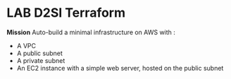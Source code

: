# LAB D2SI Terraform

**Mission**
Auto-build a minimal infrastructure on AWS with :

- A VPC
- A public subnet
- A private subnet
- An EC2 instance with a simple web server, hosted on the public subnet